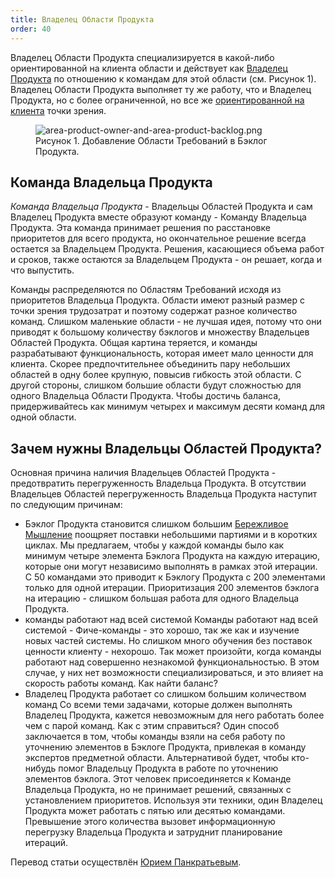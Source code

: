 ```yaml
---
title: Владелец Области Продукта
order: 40
---
```


Владелец Области Продукта специализируется в какой-либо ориентированной на клиента области и действует как [Владелец Продукта](../framework/product-owner.html) по отношению к командам для этой области (см. Рисунок 1). Владелец Области Продукта выполняет ту же работу, что и Владелец Продукта, но с более ограниченной, но все же [ориентированной на клиента](../rules/customer-centric.html) точки зрения.

<figure>
  <img src="/img/less-huge/area-product-owner-and-area-product-backlog.png" alt="area-product-owner-and-area-product-backlog.png">
  <figcaption>Рисунок 1. Добавление Области Требований в Бэклог Продукта.</figcaption>
</figure>

## Команда Владельца Продукта

*Команда Владельца Продукта* - Владельцы Областей Продукта и сам Владелец Продукта вместе образуют команду - Команду Владельца Продукта. Эта команда принимает решения по расстановке приоритетов для всего продукта, но окончательное решение всегда остается за Владельцем Продукта. Решения, касающиеся объема работ и сроков, также остаются за Владельцем Продукта - он решает, когда и что выпустить.

Команды распределяются по Областям Требований исходя из приоритетов Владельца Продукта. Области имеют разный размер с точки зрения трудозатрат и поэтому содержат разное количество команд. Слишком маленькие области - не лучшая идея, потому что они приводят к большому количеству бэклогов и множеству Владельцев Областей Продукта. Общая картина теряется, и команды разрабатывают функциональность, которая имеет мало ценности для клиента. Скорее предпочтительнее объединить пару небольших областей в одну более крупную, повысив гибкость этой области. С другой стороны, слишком большие области будут сложностью для одного Владельца Области Продукта. Чтобы достичь баланса, придерживайтесь как минимум четырех и максимум десяти команд для одной области.

## Зачем нужны Владельцы Областей Продукта?

Основная причина наличия Владельцев Областей Продукта - предотвратить перегруженность Владельца Продукта. В отсутствии Владельцев Областей перегруженность Владельца Продукта наступит по следующим причинам:

* Бэклог Продукта становится слишком большим
  [Бережливое Мышление](../principles/lean-thinking.html) поощряет поставки небольшими партиями и в коротких циклах. Мы предлагаем, чтобы у каждой команды было как минимум четыре элемента Бэклога Продукта на каждую итерацию, которые они могут независимо выполнять в рамках этой итерации. С 50 командами это приводит к Бэклогу Продукта с 200 элементами только для одной итерации. Приоритизация 200 элементов бэклога на итерацию - слишком большая работа для одного Владельца Продукта.
* команды работают над всей системой
  Команды работают над всей системой - Фиче-команды - это хорошо, так же как и изучение новых частей системы. Но слишком много обучения без поставок ценности клиенту - нехорошо. Так может произойти, когда команды работают над совершенно незнакомой функциональностью. В этом случае, у них нет возможности специализироваться, и это влияет на скорость работы команд. Как найти баланс?
* Владелец Продукта работает со слишком большим количеством команд
  Со всеми теми задачами, которые должен выполнять Владелец Продукта, кажется невозможным для него работать более чем с парой команд. Как с этим справиться? Один способ заключается в том, чтобы команды взяли на себя работу по уточнению элементов в Бэклоге Продукта, привлекая в команду экспертов предметной области. Альтернативой будет, чтобы кто-нибудь помог Владельцу Продукта в работе по уточнению элементов бэклога. Этот человек присоединяется к Команде Владельца Продукта, но не принимает решений, связанных с установлением приоритетов. Используя эти техники, один Владелец Продукта может работать с пятью или десятью командами. Превышение этого количества вызовет информационную перегрузку Владельца Продукта и затруднит планирование итераций.

 Перевод статьи осуществлён [Юрием Панкратьевым](https://www.linkedin.com/in/yuriypankratyev).

